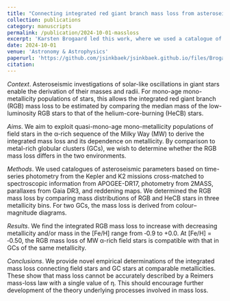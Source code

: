 ```yaml
---
title: "Connecting integrated red giant branch mass loss from asteroseismology and globular clusters"
collection: publications
category: manuscripts
permalink: /publication/2024-10-01-massloss
excerpt: 'Karsten Brogaard led this work, where we used a catalogue of measurements of stellar masses obtained with asteroseismology together with survey spectroscopy (APOGEE DR17), parallaxes (Gaia DR3), and photometry (2MASS), in order to derive integrated mass loss rates of the of the Milky Way thick disk stars. This was done by comparing the masses of RGB stars (hydrogen-shell burning) to that of the more evolved core-Helium burning stars.'
date: 2024-10-01
venue: 'Astronomy & Astrophysics'
paperurl: 'https://github.com/jsinkbaek/jsinkbaek.github.io/files/Brogaard2024_2410.08330v1.pdf'
citation: 
---
```


*Context*. Asteroseismic investigations of solar-like oscillations in giant stars enable the derivation of their masses and radii. For mono-age mono-metallicity populations of stars, this allows the integrated red giant branch (RGB) mass loss to be estimated by comparing the median mass of the low-luminosity RGB stars to that of the helium-core-burning (HeCB) stars. 

*Aims*. We aim to exploit quasi-mono-age mono-metallicity populations of field stars in the α-rich sequence of the Milky Way (MW) to derive the integrated mass loss and its dependence on metallicity. By comparison to metal-rich globular clusters (GCs), we wish to determine whether the RGB mass loss differs in the two environments. 

*Methods*. We used catalogues of asteroseismic parameters based on time-series photometry from the Kepler and K2 missions cross-matched to spectroscopic information from APOGEE-DR17, photometry from 2MASS, parallaxes from Gaia DR3, and reddening maps. We determined the RGB mass loss by comparing mass distributions of RGB and HeCB stars in three metallicity bins. For two GCs, the mass loss is derived from colour–magnitude diagrams. 

*Results*. We find the integrated RGB mass loss to increase with decreasing metallicity and/or mass in the [Fe/H] range from ‑0.9 to +0.0. At [Fe/H] = ‑0.50, the RGB mass loss of MW α-rich field stars is compatible with that in GCs of the same metallicity. 

*Conclusions*. We provide novel empirical determinations of the integrated mass loss connecting field stars and GC stars at comparable metallicities. These show that mass loss cannot be accurately described by a Reimers mass-loss law with a single value of η. This should encourage further development of the theory underlying processes involved in mass loss.
